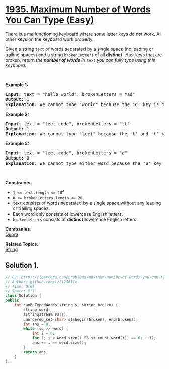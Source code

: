 # [1935. Maximum Number of Words You Can Type (Easy)](https://leetcode.com/problems/maximum-number-of-words-you-can-type/)

<p>There is a malfunctioning keyboard where some letter keys do not work. All other keys on the keyboard work properly.</p>

<p>Given a string <code>text</code> of words separated by a single space (no leading or trailing spaces) and a string <code>brokenLetters</code> of all <strong>distinct</strong> letter keys that are broken, return <em>the <strong>number of words</strong> in</em> <code>text</code> <em>you can fully type using this keyboard</em>.</p>

<p>&nbsp;</p>
<p><strong>Example 1:</strong></p>

<pre><strong>Input:</strong> text = "hello world", brokenLetters = "ad"
<strong>Output:</strong> 1
<strong>Explanation:</strong> We cannot type "world" because the 'd' key is broken.
</pre>

<p><strong>Example 2:</strong></p>

<pre><strong>Input:</strong> text = "leet code", brokenLetters = "lt"
<strong>Output:</strong> 1
<strong>Explanation:</strong> We cannot type "leet" because the 'l' and 't' keys are broken.
</pre>

<p><strong>Example 3:</strong></p>

<pre><strong>Input:</strong> text = "leet code", brokenLetters = "e"
<strong>Output:</strong> 0
<strong>Explanation:</strong> We cannot type either word because the 'e' key is broken.
</pre>

<p>&nbsp;</p>
<p><strong>Constraints:</strong></p>

<ul>
	<li><code>1 &lt;= text.length &lt;= 10<sup>4</sup></code></li>
	<li><code>0 &lt;= brokenLetters.length &lt;= 26</code></li>
	<li><code>text</code> consists of words separated by a single space without any leading or trailing spaces.</li>
	<li>Each word only consists of lowercase English letters.</li>
	<li><code>brokenLetters</code> consists of <strong>distinct</strong> lowercase English letters.</li>
</ul>


**Companies**:  
[Quora](https://leetcode.com/company/quora)

**Related Topics**:  
[String](https://leetcode.com/tag/string/)

## Solution 1.

```cpp
// OJ: https://leetcode.com/problems/maximum-number-of-words-you-can-type/
// Author: github.com/lzl124631x
// Time: O(N)
// Space: O(1)
class Solution {
public:
    int canBeTypedWords(string s, string broken) {
        string word;
        istringstream ss(s);
        unordered_set<char> st(begin(broken), end(broken));
        int ans = 0;
        while (ss >> word) {
            int i = 0;
            for (; i < word.size() && st.count(word[i]) == 0; ++i);
            ans += i == word.size();
        }
        return ans;
    }
};
```